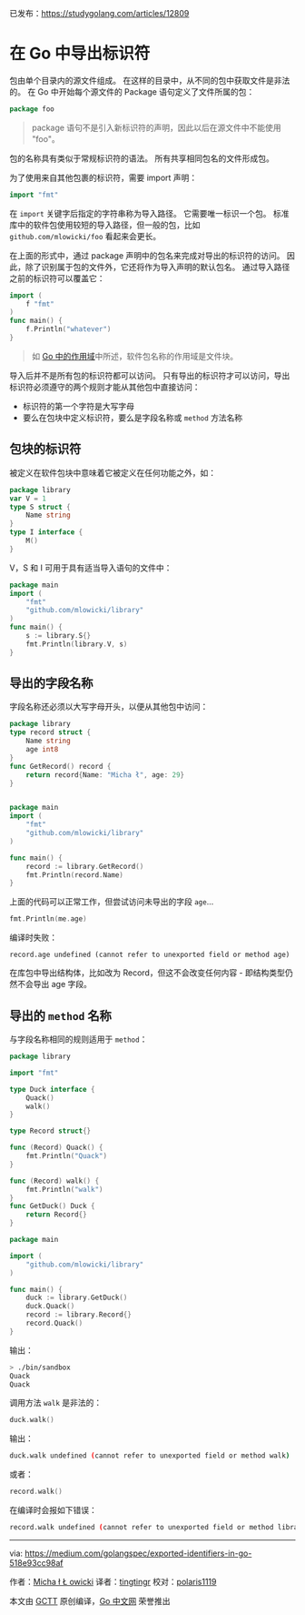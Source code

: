 已发布：https://studygolang.com/articles/12809

# 在 Go 中导出标识符

包由单个目录内的源文件组成。 在这样的目录中，从不同的包中获取文件是非法的。 在 Go 中开始每个源文件的 Package 语句定义了文件所属的包：

```go
package foo
```

> package 语句不是引入新标识符的声明，因此以后在源文件中不能使用 "foo"。

包的名称具有类似于常规标识符的语法。 所有共享相同包名的文件形成包。

为了使用来自其他包裹的标识符，需要 import 声明：

```go
import "fmt"
```

在 `import` 关键字后指定的字符串称为导入路径。 它需要唯一标识一个包。 标准库中的软件包使用较短的导入路径，但一般的包，比如 `github.com/mlowicki/foo` 看起来会更长。

在上面的形式中，通过 package 声明中的包名来完成对导出的标识符的访问。 因此，除了识别属于包的文件外，它还将作为导入声明的默认包名。 通过导入路径之前的标识符可以覆盖它：

```go
import (
	f "fmt"
)
func main() {
	f.Println("whatever")
}
```

> 如 [Go 中的作用域](https://medium.com/@mlowicki/scopes-in-go-a6042bb4298c)中所述，软件包名称的作用域是文件块。

导入后并不是所有包的标识符都可以访问。 只有导出的标识符才可以访问，导出标识符必须遵守的两个规则才能从其他包中直接访问：

* 标识符的第一个字符是大写字母
* 要么在包块中定义标识符，要么是字段名称或 `method` 方法名称

## 包块的标识符

被定义在软件包块中意味着它被定义在任何功能之外，如：

```go
package library
var V = 1
type S struct {
	Name string
}
type I interface {
	M()
}
```

V，S 和 I 可用于具有适当导入语句的文件中：

```go
package main
import (
	"fmt"
	"github.com/mlowicki/library"
)
func main() {
	s := library.S{}
	fmt.Println(library.V, s)
}
```

## 导出的字段名称

字段名称还必须以大写字母开头，以便从其他包中访问：

```go
package library
type record struct {
	Name string
	age int8
}
func GetRecord() record {
	return record{Name: "Micha ł", age: 29}
}


package main
import (
	"fmt"
	"github.com/mlowicki/library"
)

func main() {
	record := library.GetRecord()
	fmt.Println(record.Name)
}
```

上面的代码可以正常工作，但尝试访问未导出的字段 `age`...

```go
fmt.Println(me.age)
```

编译时失败：

```
record.age undefined (cannot refer to unexported field or method age)
```

在库包中导出结构体，比如改为 Record，但这不会改变任何内容 - 即结构类型仍然不会导出 age 字段。

## 导出的 `method` 名称

与字段名称相同的规则适用于 `method`：

```go
package library

import "fmt"

type Duck interface {
	Quack()
	walk()
}

type Record struct{}

func (Record) Quack() {
	fmt.Println("Quack")
}

func (Record) walk() {
	fmt.Println("walk")
}
func GetDuck() Duck {
	return Record{}
}

package main

import (
	"github.com/mlowicki/library"
)

func main() {
	duck := library.GetDuck()
	duck.Quack()
	record := library.Record{}
	record.Quack()
}
```

输出：

```bash
> ./bin/sandbox
Quack
Quack
```

调用方法 `walk` 是非法的：

```go
duck.walk()
```

输出：

```bash
duck.walk undefined (cannot refer to unexported field or method walk)
```

或者：

```go
record.walk()
```

在编译时会报如下错误：

```bash
record.walk undefined (cannot refer to unexported field or method library.Record."".walk)
```

---

via: https://medium.com/golangspec/exported-identifiers-in-go-518e93cc98af

作者：[Micha ł Ł owicki](https://medium.com/@mlowicki)
译者：[tingtingr](https://github.com/wentingrohwer)
校对：[polaris1119](https://github.com/polaris1119)

本文由 [GCTT](https://github.com/studygolang/GCTT) 原创编译，[Go 中文网](https://studygolang.com/) 荣誉推出
